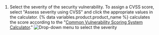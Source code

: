 1. Select the severity of the security vulnerability. To assign a CVSS score, select "Assess severity using CVSS" and click the appropriate values in the calculator. {% data variables.product.product_name %} calculates the score according to the "[Common Vulnerability Scoring System Calculator](https://www.first.org/cvss/calculator)."
   ![Drop-down menu to select the severity](/assets/images/help/security/security-advisory-severity.png)

